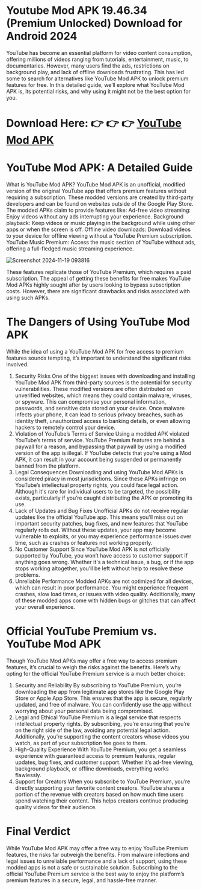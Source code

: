 # Youtube Mod APK 19.46.34 (Premium Unlocked) Download for Android 2024
YouTube has become an essential platform for video content consumption, offering millions of videos ranging from tutorials, entertainment, music, to documentaries. However, many users find the ads, restrictions on background play, and lack of offline downloads frustrating. This has led some to search for alternatives like YouTube Mod APK to unlock premium features for free. In this detailed guide, we’ll explore what YouTube Mod APK is, its potential risks, and why using it might not be the best option for you.

# Download Here: 👉 👉 👉 <a href="https://bit.ly/4fphsbL">YouTube Mod APK</a>

# YouTube Mod APK: A Detailed Guide
What is YouTube Mod APK?
YouTube Mod APK is an unofficial, modified version of the original YouTube app that offers premium features without requiring a subscription. These modded versions are created by third-party developers and can be found on websites outside of the Google Play Store. The modded APKs claim to provide features like:
Ad-free video streaming: Enjoy videos without any ads interrupting your experience.
Background playback: Keep videos or music playing in the background while using other apps or when the screen is off.
Offline video downloads: Download videos to your device for offline viewing without a YouTube Premium subscription.
YouTube Music Premium: Access the music section of YouTube without ads, offering a full-fledged music streaming experience.

![Screenshot 2024-11-19 093816](https://github.com/user-attachments/assets/5601b990-69cd-4e38-8c90-ac73db929a86)

These features replicate those of YouTube Premium, which requires a paid subscription. The appeal of getting these benefits for free makes YouTube Mod APKs highly sought after by users looking to bypass subscription costs. However, there are significant drawbacks and risks associated with using such APKs.
# The Dangers of Using YouTube Mod APK
While the idea of using a YouTube Mod APK for free access to premium features sounds tempting, it’s important to understand the significant risks involved.
1. Security Risks
One of the biggest issues with downloading and installing YouTube Mod APK from third-party sources is the potential for security vulnerabilities. These modified versions are often distributed on unverified websites, which means they could contain malware, viruses, or spyware. This can compromise your personal information, passwords, and sensitive data stored on your device.
Once malware infects your phone, it can lead to serious privacy breaches, such as identity theft, unauthorized access to banking details, or even allowing hackers to remotely control your device.
2. Violation of YouTube’s Terms of Service
Using a modded APK violated YouTube’s terms of service. YouTube Premium features are behind a paywall for a reason, and bypassing that paywall by using a modified version of the app is illegal. If YouTube detects that you're using a Mod APK, it can result in your account being suspended or permanently banned from the platform.
3. Legal Consequences
Downloading and using YouTube Mod APKs is considered piracy in most jurisdictions. Since these APKs infringe on YouTube’s intellectual property rights, you could face legal action. Although it's rare for individual users to be targeted, the possibility exists, particularly if you’re caught distributing the APK or promoting its use.
4. Lack of Updates and Bug Fixes
Unofficial APKs do not receive regular updates like the official YouTube app. This means you’ll miss out on important security patches, bug fixes, and new features that YouTube regularly rolls out. Without these updates, your app may become vulnerable to exploits, or you may experience performance issues over time, such as crashes or features not working properly.
5. No Customer Support
Since YouTube Mod APK is not officially supported by YouTube, you won’t have access to customer support if anything goes wrong. Whether it's a technical issue, a bug, or if the app stops working altogether, you’ll be left without help to resolve these problems.
6. Unreliable Performance
Modded APKs are not optimized for all devices, which can result in poor performance. You might experience frequent crashes, slow load times, or issues with video quality. Additionally, many of these modded apps come with hidden bugs or glitches that can affect your overall experience.
# Official YouTube Premium vs. YouTube Mod APK
Though YouTube Mod APKs may offer a free way to access premium features, it’s crucial to weigh the risks against the benefits. Here’s why opting for the official YouTube Premium service is a much better choice:
1. Security and Reliability
By subscribing to YouTube Premium, you’re downloading the app from legitimate app stores like the Google Play Store or Apple App Store. This ensures that the app is secure, regularly updated, and free of malware. You can confidently use the app without worrying about your personal data being compromised.
2. Legal and Ethical
YouTube Premium is a legal service that respects intellectual property rights. By subscribing, you’re ensuring that you’re on the right side of the law, avoiding any potential legal action. Additionally, you’re supporting the content creators whose videos you watch, as part of your subscription fee goes to them.
3. High-Quality Experience
With YouTube Premium, you get a seamless experience with guaranteed access to premium features, regular updates, bug fixes, and customer support. Whether it’s ad-free viewing, background playback, or offline downloads, everything works flawlessly.
4. Support for Creators
When you subscribe to YouTube Premium, you’re directly supporting your favorite content creators. YouTube shares a portion of the revenue with creators based on how much time users spend watching their content. This helps creators continue producing quality videos for their audience.
# Final Verdict
While YouTube Mod APK may offer a free way to enjoy YouTube Premium features, the risks far outweigh the benefits. From malware infections and legal issues to unreliable performance and a lack of support, using these modded apps is not a safe or sustainable solution. Subscribing to the official YouTube Premium service is the best way to enjoy the platform’s premium features in a secure, legal, and hassle-free manner.
